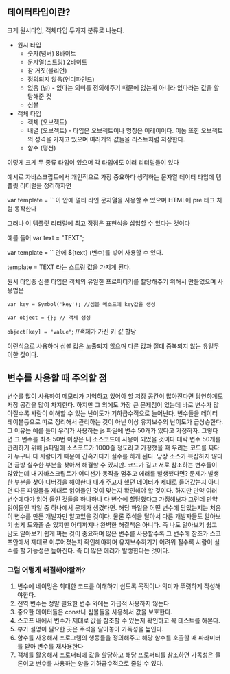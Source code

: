 ## 데이터타입이란?

크게 원시타입, 객체타입 두가지 분류로 나눈다.

- 원시 타입
  - 숫자(넘버) 8바이트
  - 문자열(스트링) 2바이트
  - 참 거짓(불리언)
  - 정의되지 않음(언디파인드)
  - 없음 (널)  - 없다는 의미를 정의해주기 때문에 없는게 아니라 없다라는 값을 할당해준 것
  - 심볼 
- 객체 타입
  - 객체 (오브젝트)
  - 배열 (오브젝트) - 타입은 오브젝트이나 명칭은 어레이이다. 이놈 또한 오브젝트의 성격을 가지고 있으며 여러개의 값들을 리스트처럼 저장한다.
  - 함수 (펑션)



이렇게 크게 두 종류 타입이 있으며 각 타입에도 여러 리터럴들이 있다

예시로 자바스크립트에서 개인적으로 가장 중요하다 생각하는 문자열 데이터 타입에 템플릿 리터럴을 정리하자면

var template = `` 이 안에 멀티 라인 문자열을 사용할 수 있으며 HTML에 pre 태그 처럼 동작한다

그러나 이 템플릿 리터럴에 최고 장점은 표현식을 삽입할 수 있다는 것이다

예를 들어 var text = "TEXT";

var template = `` 안에  ${text} (변수)를 넣어 사용할 수 있다.

 template = TEXT 라는 스트링 값을 가지게 된다.



원시 타입중 심볼 타입은 객체의 유일한 프로퍼티키를 할당해주기 위해서 만들었으며 사용법은

`var key = Symbol('key'); //심볼 메소드에 key값을 생성`

`var object = {}; // 객체 생성`

`object[key] = "value"`; //객체가 가진 키 값 할당

이런식으로 사용하며 심볼 값은 노출되지 않으며 다른 값과 절대 중복되지 않는 유일무이한 값이다.

## 변수를 사용할 때 주의할 점

변수를 많이 사용하여 메모리가 기억하고 있어야 할 저장 공간이 많아진다면 당연하게도 저장 공간을 많이 차지한다. 하지만 그 외에도 가장 큰 문제점이 있는데 바로 변수가 많아질수록 사람이 이해할 수 있는 난이도가 기하급수적으로 늘어난다.  변수들을 데이터 테이블등으로 따로 정리해서 관리하는 것이 아닌 이상 유지보수의 난이도가 급상승한다.  그 이유는 예를 들어 우리가 사용하는 js 파일에 변수 50개가 있다고 가정하자. 그렇다면 그 변수를 최소 50번 이상은 내 소스코드에 사용이 되었을 것이다 대략 변수 50개를 관리하기 위해 js파일에 소스코드가 1000줄 정도라고 가정했을 때 우리는 코드를 짜다가 누구나 다 사람이기 때문에 간혹가다가 실수를 하게 된다. 당장 소스가 복잡하지 않다면 금방 실수한 부분을 찾아서 해결할 수 있지만.  코드가 길고 서로 참조하는 변수들이 많았는데 내 자바스크립트가 어디선가 동작을 멈추고 에러를 발생했다면? 문제가 발생한 부분을 찾아 디버깅을 해야한다 내가 주고자 했던 데이터가 제대로 들어갔는지 아니면 다른 파일들을 제대로 읽어들인 것이 맞는지 확인해야 할 것이다. 하지만 만약 여러 변수에다가 읽어 들인 것들을 하나하나 다 변수에 할당했다고 가정해보자 그런데 만약 읽어들인 파일 중 하나에서 문제가 생겼다면. 해당 파일을 어떤 변수에 담았는지는 처음 이 변수를 만든 개발자만 알고있을 것이다.  물론 주석을 달아서 다른 개발자들도 알아보기 쉽게 도와줄 순 있지만 어디까지나 완벽한 해결책은 아니다.  즉 나도 알아보기 쉽고 남도 알아보기 쉽게 짜는 것이 중요하며 많은 변수를 사용할수록 그 변수에 참조가 스코프안에서 제대로 이루어졌는지 확인해야하며 유지보수하기가 어려워 질수록 사람이 실수를 할 가능성은 높아진다. 즉 더 많은 에러가 발생한다는 것이다.

### 그럼 어떻게 해결해야할까?

1. 변수에 네이밍은 최대한 코드를 이해하기 쉽도록 목적이나 의미가 뚜렷하게 작성해야한다.
2. 전역 변수는 정말 필요한 변수 외에는 가급적 사용하지 않는다
3. 중요한 데이터들은 const나 심볼들을 사용해서 값을 보호한다.
4. 스코프 내에서 변수가 제대로 값을 참조할 수 있는지 확인하고 꼭 테스트를 해본다.
5. 부가 설명이 필요한 곳은 주석을 달아놓아 가독성을 높인다.
6. 함수를 사용해서 프로그램의 행동들을 정의해주고 해당 함수를 호출할 때 파라미터를 받아 변수를 재사용한다
7. 객체를 활용해서 프로퍼티에 값을 할당하고 해당 프로퍼티를 참조하면 가독성은 물론이고 변수를 사용하는 양을 기하급수적으로 줄일 수 있다.